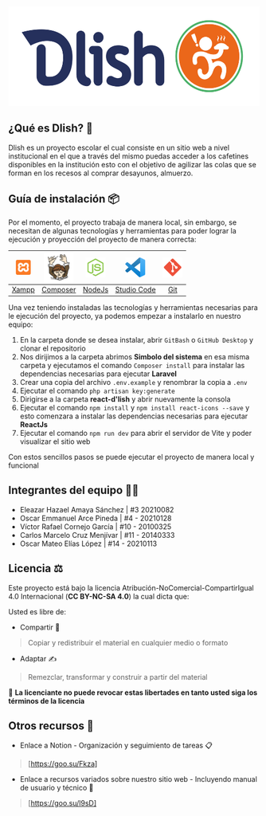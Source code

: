 
<p align="center">
    <img src='./public/readme-src/logo.png' height='200'>
</p>

## ¿Qué es Dlish? 💬
Dlish es un proyecto escolar el cual consiste en un sitio web a nivel institucional en el que a través del mismo puedas acceder a los cafetines disponibles en la institución esto con el objetivo de agilizar las colas que se forman en los recesos al comprar desayunos, almuerzo.

## Guía de instalación 📦
Por el momento, el proyecto trabaja de manera local, sin embargo, se necesitan de algunas tecnologías y herramientas para poder lograr la ejecución y proyección del proyecto de manera correcta:

| <img src="./public/readme-src/xampp-ico.svg" align='center' height='30' width='30'>  | <img src="./public/readme-src/composer-ico.svg" align='center' height='60' width='60'>   |  <img src="./public/readme-src/nodejs-ico.svg" align='center' height='40' width='40'>   | <img src="./public/readme-src/vsc-ico.svg" align='center' height='40' width='40'>| <img src="./public/readme-src/git-ico.svg" align='center' height='40' width='40'>|
|:---:   | :---: | :---: | :---: | :---: |
| [Xampp](https://www.apachefriends.org/es/index.html) | [Composer](https://getcomposer.org/download/)   | [NodeJs](https://nodejs.org/en)  | [Studio Code](https://code.visualstudio.com/) | [Git](https://git-scm.com/downloads) |

Una vez teniendo instaladas las tecnologías y herramientas necesarias para le ejecución del proyecto, ya podemos empezar a instalarlo en nuestro equipo:

1. En la carpeta donde se desea instalar, abrir `GitBash` o `GitHub Desktop` y clonar el repositorio
2. Nos dirijimos a la carpeta abrimos **Simbolo del sistema** en esa misma carpeta y ejecutamos el comando `Composer install` para instalar las dependencias necesarias para ejecutar **Laravel**
3. Crear una copia del archivo `.env.example` y renombrar la copia a `.env`
4. Ejecutar el comando `php artisan key:generate`
5. Dirigirse a la carpeta **react-d'lish** y abrir nuevamente la consola
6. Ejecutar el comando `npm install` y `npm install react-icons --save` y esto comenzara a instalar las dependencias necesarias para ejecutar **ReactJs**
7. Ejecutar el comando `npm run dev` para abrir el servidor de Vite y poder visualizar el sitio web

Con estos sencillos pasos se puede ejecutar el proyecto de manera local y funcional

## Integrantes del equipo 👨‍💻
- Eleazar Hazael Amaya Sánchez | #3 20210082
- Oscar Emmanuel Arce Pineda   | #4 - 20210128
- Víctor Rafael Cornejo García  | #10 - 20100325 
- Carlos Marcelo Cruz Menjívar | #11 - 20140333
- Oscar Mateo Elías López | #14 - 20210113

## Licencia ⚖️
Este proyecto está bajo la licencia Atribución-NoComercial-CompartirIgual 4.0 Internacional (**CC BY-NC-SA 4.0**) la cual dicta que:

Usted es libre de: 
- Compartir 🤝 
>Copiar y redistribuir el material en cualquier medio o formato

- Adaptar ✍️
>Remezclar, transformar y construir a partir del material

🚫 **La licenciante no puede revocar estas libertades en tanto usted siga los términos de la licencia**

## Otros recursos 📂
- Enlace a Notion - Organización y seguimiento de tareas 📋
>[https://goo.su/Fkza]

- Enlace a recursos variados sobre nuestro sitio web - Incluyendo manual de usuario y técnico 🎁
>[https://goo.su/l9sD]

